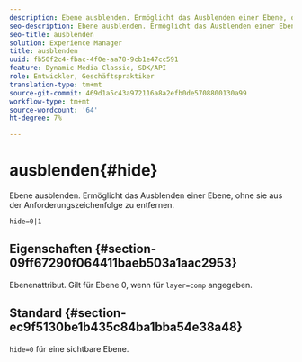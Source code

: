 ```yaml
---
description: Ebene ausblenden. Ermöglicht das Ausblenden einer Ebene, ohne sie aus der Anforderungszeichenfolge zu entfernen.
seo-description: Ebene ausblenden. Ermöglicht das Ausblenden einer Ebene, ohne sie aus der Anforderungszeichenfolge zu entfernen.
seo-title: ausblenden
solution: Experience Manager
title: ausblenden
uuid: fb50f2c4-fbac-4f0e-aa78-9cb1e47cc591
feature: Dynamic Media Classic, SDK/API
role: Entwickler, Geschäftspraktiker
translation-type: tm+mt
source-git-commit: 469d1a5c43a972116a8a2efb0de5708800130a99
workflow-type: tm+mt
source-wordcount: '64'
ht-degree: 7%

---
```



# ausblenden{#hide}

Ebene ausblenden. Ermöglicht das Ausblenden einer Ebene, ohne sie aus der Anforderungszeichenfolge zu entfernen.

`hide=0|1`

## Eigenschaften {#section-09ff67290f064411baeb503a1aac2953}

Ebenenattribut. Gilt für Ebene 0, wenn für `layer=comp` angegeben.

## Standard {#section-ec9f5130be1b435c84ba1bba54e38a48}

`hide=0` für eine sichtbare Ebene.
